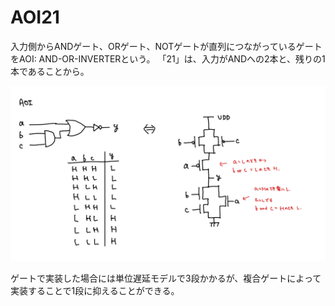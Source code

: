 # AOI21

入力側からANDゲート、ORゲート、NOTゲートが直列につながっているゲートをAOI: AND-OR-INVERTERという。
「21」は、入力がANDへの2本と、残りの1本であることから。

![AOI21](./fig/aoi21.png)

ゲートで実装した場合には単位遅延モデルで3段かかるが、複合ゲートによって実装することで1段に抑えることができる。

